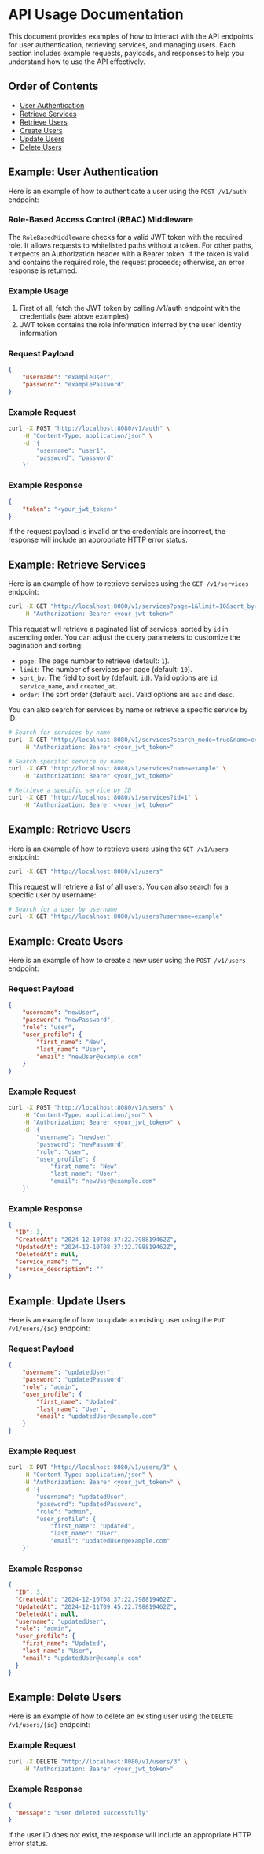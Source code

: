 # API Usage Documentation

This document provides examples of how to interact with the API endpoints for user authentication, retrieving services, and managing users. Each section includes example requests, payloads, and responses to help you understand how to use the API effectively.

## Order of Contents
- [User Authentication](#example-user-authentication)
- [Retrieve Services](#example-retrieve-services)
- [Retrieve Users](#example-retrieve-users)
- [Create Users](#example-create-users)
- [Update Users](#example-update-users)
- [Delete Users](#example-delete-users)

## Example: User Authentication

Here is an example of how to authenticate a user using the `POST /v1/auth` endpoint:

### Role-Based Access Control (RBAC) Middleware
The `RoleBasedMiddleware` checks for a valid JWT token with the required role. It allows requests to whitelisted paths without a token. For other paths, it expects an Authorization header with a Bearer token. If the token is valid and contains the required role, the request proceeds; otherwise, an error response is returned.

### Example Usage
1. First of all, fetch the JWT token by calling /v1/auth endpoint with the credentials (see above examples)
2. JWT token contains the role information inferred by the user identity information

### Request Payload

```json
{
    "username": "exampleUser",
    "password": "examplePassword"
}
```

### Example Request
```sh
curl -X POST "http://localhost:8080/v1/auth" \
    -H "Content-Type: application/json" \
    -d '{
        "username": "user1",
        "password": "password"
    }'
```

### Example Response

```json
{
    "token": "<your_jwt_token>"
}
```

If the request payload is invalid or the credentials are incorrect, the response will include an appropriate HTTP error status.

## Example: Retrieve Services

Here is an example of how to retrieve services using the `GET /v1/services` endpoint:

```sh
curl -X GET "http://localhost:8080/v1/services?page=1&limit=10&sort_by=id&order=asc" \
    -H "Authorization: Bearer <your_jwt_token>"
```

This request will retrieve a paginated list of services, sorted by `id` in ascending order. You can adjust the query parameters to customize the pagination and sorting:

- `page`: The page number to retrieve (default: `1`).
- `limit`: The number of services per page (default: `10`).
- `sort_by`: The field to sort by (default: `id`). Valid options are `id`, `service_name`, and `created_at`.
- `order`: The sort order (default: `asc`). Valid options are `asc` and `desc`.

You can also search for services by name or retrieve a specific service by ID:

```sh
# Search for services by name
curl -X GET "http://localhost:8080/v1/services?search_mode=true&name=example" \
    -H "Authorization: Bearer <your_jwt_token>"

# Search specific service by name
curl -X GET "http://localhost:8080/v1/services?name=example" \
    -H "Authorization: Bearer <your_jwt_token>"

# Retrieve a specific service by ID
curl -X GET "http://localhost:8080/v1/services?id=1" \
    -H "Authorization: Bearer <your_jwt_token>"
```

## Example: Retrieve Users

Here is an example of how to retrieve users using the `GET /v1/users` endpoint:

```sh
curl -X GET "http://localhost:8080/v1/users"
```

This request will retrieve a list of all users. You can also search for a specific user by username:

```sh
# Search for a user by username
curl -X GET "http://localhost:8080/v1/users?username=example"
```

## Example: Create Users

Here is an example of how to create a new user using the `POST /v1/users` endpoint:

### Request Payload

```json
{
    "username": "newUser",
    "password": "newPassword",
    "role": "user",
    "user_profile": {
        "first_name": "New",
        "last_name": "User",
        "email": "newUser@example.com"
    }
}
```

### Example Request

```sh
curl -X POST "http://localhost:8080/v1/users" \
    -H "Content-Type: application/json" \
    -H "Authorization: Bearer <your_jwt_token>" \
    -d '{
        "username": "newUser",
        "password": "newPassword",
        "role": "user",
        "user_profile": {
            "first_name": "New",
            "last_name": "User",
            "email": "newUser@example.com"
    }'
```

### Example Response

```json
{
  "ID": 3,
  "CreatedAt": "2024-12-10T08:37:22.798819462Z",
  "UpdatedAt": "2024-12-10T08:37:22.798819462Z",
  "DeletedAt": null,
  "service_name": "",
  "service_description": ""
}
```

## Example: Update Users
Here is an example of how to update an existing user using the `PUT /v1/users/{id}` endpoint:

### Request Payload

```json
{
    "username": "updatedUser",
    "password": "updatedPassword",
    "role": "admin",
    "user_profile": {
        "first_name": "Updated",
        "last_name": "User",
        "email": "updatedUser@example.com"
    }
}
```

### Example Request

```sh
curl -X PUT "http://localhost:8080/v1/users/3" \
    -H "Content-Type: application/json" \
    -H "Authorization: Bearer <your_jwt_token>" \
    -d '{
        "username": "updatedUser",
        "password": "updatedPassword",
        "role": "admin",
        "user_profile": {
            "first_name": "Updated",
            "last_name": "User",
            "email": "updatedUser@example.com"
    }'
```

### Example Response

```json
{
  "ID": 3,
  "CreatedAt": "2024-12-10T08:37:22.798819462Z",
  "UpdatedAt": "2024-12-11T09:45:22.798819462Z",
  "DeletedAt": null,
  "username": "updatedUser",
  "role": "admin",
  "user_profile": {
    "first_name": "Updated",
    "last_name": "User",
    "email": "updatedUser@example.com"
  }
}
```

## Example: Delete Users

Here is an example of how to delete an existing user using the `DELETE /v1/users/{id}` endpoint:

### Example Request

```sh
curl -X DELETE "http://localhost:8080/v1/users/3" \
    -H "Authorization: Bearer <your_jwt_token>"
```

### Example Response

```json
{
  "message": "User deleted successfully"
}
```

If the user ID does not exist, the response will include an appropriate HTTP error status.